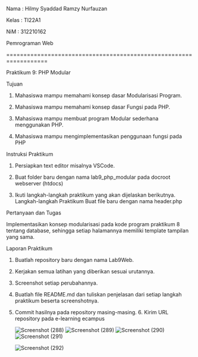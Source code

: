 Nama : Hilmy Syaddad Ramzy Nurfauzan

Kelas : TI22A1

NiM : 312210162

Pemrograman Web

==================================================================

Praktikum 9: PHP Modular

Tujuan

1. Mahasiswa mampu memahami konsep dasar Modularisasi Program.

2. Mahasiswa mampu memahami konsep dasar Fungsi pada PHP.

3. Mahasiswa mampu membuat program Modular sederhana menggunakan PHP.

4. Mahasiswa mampu mengimplementasikan penggunaan fungsi pada PHP
   
Instruksi Praktikum

1. Persiapkan text editor misalnya VSCode.

2. Buat folder baru dengan nama lab9_php_modular pada docroot webserver
(htdocs)

3. Ikuti langkah-langkah praktikum yang akan dijelaskan berikutnya. Langkah-langkah Praktikum
Buat file baru dengan nama header.php

Pertanyaan dan Tugas

Implementasikan konsep modularisasi pada kode program praktikum 8 tentang
database, sehingga setiap halamannya memiliki template tampilan yang sama.

Laporan Praktikum
1. Buatlah repository baru dengan nama Lab9Web.

2. Kerjakan semua latihan yang diberikan sesuai urutannya.

3. Screenshot setiap perubahannya.

4. Buatlah file README.md dan tuliskan penjelasan dari setiap langkah praktikum
beserta screenshotnya.

5. Commit hasilnya pada repository masing-masing. 6. Kirim URL repository pada e-learning ecampus

   ![Screenshot (288)](https://github.com/Hilmyramzy/lab9_web/assets/115677769/fe6d230a-979d-4748-a6b8-22c5b9cad4af)
   ![Screenshot (289)](https://github.com/Hilmyramzy/lab9_web/assets/115677769/50e6ab9d-7aa8-4bd4-b5d4-a8e8c79ca45f)
   ![Screenshot (290)](https://github.com/Hilmyramzy/lab9_web/assets/115677769/e639c032-1207-4c67-9ae3-ca6691330383)
   ![Screenshot (291)](https://github.com/Hilmyramzy/lab9_web/assets/115677769/3126f176-fe90-4436-9038-54423e55cc50)

   ![Screenshot (292)](https://github.com/Hilmyramzy/lab9_web/assets/115677769/0f265d7d-64a1-4aa8-9002-a2f8bdabea62)




